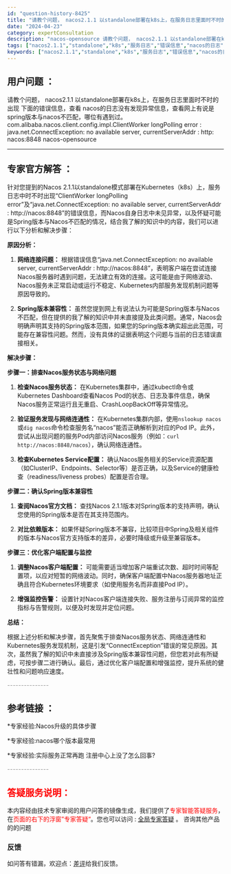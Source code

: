 ```yaml
---
id: "question-history-8425"
title: "请教个问题， nacos2.1.1 以standalone部署在k8s上，在服务日志里面时不时的出现 下面的错误信息，查看 nacos的日志没有发现异常信息，查看网上有说是spring版本与nacos不匹配，哪位有遇到过。com.alibaba.nacos.client.config.impl.ClientWorker longPolling error : java.net.ConnectException: no available server, currentServerAddr : http: nacos:8848 nacos-opensource"
date: "2024-04-23"
category: expertConsultation
description: "nacos-opensource 请教个问题， nacos2.1.1 以standalone部署在k8s上，在服务日志里面时不时的出现 下面的错误信息，查看 nacos的日志没有发现异常信息，查看网上有说是spring版本与nacos不匹配，哪位有遇到过。com.alibaba.nacos.client.config.impl.ClientWorker longPolling error : java.net.ConnectException: no available server, currentServerAddr : http: nacos:8848"
tags: ["nacos2.1.1","standalone","k8s","服务日志","错误信息","nacos的日志","异常信息","spring版本","nacos","ClientWorker","longPolling error","java.net.ConnectException","no available server","currentServerAddr","http: nacos:8848"]
keywords: ["nacos2.1.1","standalone","k8s","服务日志","错误信息","nacos的日志","异常信息","spring版本","nacos","ClientWorker","longPolling error","java.net.ConnectException","no available server","currentServerAddr","http: nacos:8848"]
---
```


## 用户问题 ： 
 请教个问题， nacos2.1.1 以standalone部署在k8s上，在服务日志里面时不时的出现 下面的错误信息，查看 nacos的日志没有发现异常信息，查看网上有说是spring版本与nacos不匹配，哪位有遇到过。com.alibaba.nacos.client.config.impl.ClientWorker longPolling error : java.net.ConnectException: no available server, currentServerAddr : http: nacos:8848 nacos-opensource 

---------------
## 专家官方解答 ：

针对您提到的Nacos 2.1.1以standalone模式部署在Kubernetes（k8s）上，服务日志中时不时出现“ClientWorker longPolling error”及“java.net.ConnectException: no available server, currentServerAddr : http://nacos:8848”的错误信息，而Nacos自身日志中未见异常，以及怀疑可能是Spring版本与Nacos不匹配的情况，结合我了解的知识中的内容，我们可以进行以下分析和解决步骤：

**原因分析：**

1. **网络连接问题：** 根据错误信息“java.net.ConnectException: no available server, currentServerAddr : http://nacos:8848”，表明客户端在尝试连接Nacos服务器时遇到问题，无法建立有效的连接。这可能是由于网络波动、Nacos服务未正常启动或运行不稳定、Kubernetes内部服务发现机制问题等原因导致的。

2. **Spring版本兼容性：** 虽然您提到网上有说法认为可能是Spring版本与Nacos不匹配，但在提供的我了解的知识中并未直接提及此类问题。通常，Nacos会明确声明其支持的Spring版本范围，如果您的Spring版本确实超出此范围，可能存在兼容性问题。然而，没有具体的证据表明这个问题与当前的日志错误直接相关。

**解决步骤：**

**步骤一：排查Nacos服务状态与网络问题**

1. **检查Nacos服务状态：** 在Kubernetes集群中，通过kubectl命令或Kubernetes Dashboard查看Nacos Pod的状态、日志及事件信息，确保Nacos服务正常运行且无重启、CrashLoopBackOff等异常情况。

2. **验证服务发现与网络连通性：** 在Kubernetes集群内部，使用`nslookup nacos`或`dig nacos`命令检查服务名“nacos”能否正确解析到对应的Pod IP。此外，尝试从出现问题的服务Pod内部访问Nacos服务（例如：`curl http://nacos:8848/nacos`），确认网络连通性。

3. **检查Kubernetes Service配置：** 确认Nacos服务相关的Service资源配置（如ClusterIP、Endpoints、Selector等）是否正确，以及Service的健康检查（readiness/liveness probes）配置是否合理。

**步骤二：确认Spring版本兼容性**

1. **查阅Nacos官方文档：** 查找Nacos 2.1.1版本对Spring版本的支持声明，确认您使用的Spring版本是否在其支持范围内。

2. **对比依赖版本：** 如果怀疑Spring版本不兼容，比较项目中Spring及相关组件的版本与Nacos官方支持版本的差异，必要时降级或升级至兼容版本。

**步骤三：优化客户端配置与监控**

1. **调整Nacos客户端配置：** 可能需要适当增加客户端重试次数、超时时间等配置项，以应对短暂的网络波动。同时，确保客户端配置中Nacos服务器地址正确且符合Kubernetes环境要求（如使用服务名而非直接Pod IP）。

2. **增强监控告警：** 设置针对Nacos客户端连接失败、服务注册与订阅异常的监控指标与告警规则，以便及时发现并定位问题。

**总结：**

根据上述分析和解决步骤，首先聚焦于排查Nacos服务状态、网络连通性和Kubernetes服务发现机制，这是引发“ConnectException”错误的常见原因。其次，虽然我了解的知识中未直接涉及Spring版本兼容性问题，但您若对此有所疑虑，可按步骤二进行确认。最后，通过优化客户端配置和增强监控，提升系统的健壮性和问题响应速度。


<font color="#949494">---------------</font> 


## 参考链接 ：

*专家经验:Nacos升级的具体步骤 
 
 *专家经验:nacos哪个版本最常用 
 
 *专家经验:实际服务正常再跑 注册中心上没了怎么回事? 


 <font color="#949494">---------------</font> 
 


## <font color="#FF0000">答疑服务说明：</font> 

本内容经由技术专家审阅的用户问答的镜像生成，我们提供了<font color="#FF0000">专家智能答疑服务</font>，在<font color="#FF0000">页面的右下的浮窗”专家答疑“</font>。您也可以访问 : [全局专家答疑](https://opensource.alibaba.com/chatBot) 。 咨询其他产品的的问题

### 反馈
如问答有错漏，欢迎点：[差评](https://ai.nacos.io/user/feedbackByEnhancerGradePOJOID?enhancerGradePOJOId=11609)给我们反馈。
